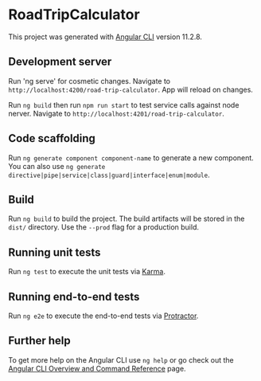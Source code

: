 # RoadTripCalculator

This project was generated with [Angular CLI](https://github.com/angular/angular-cli) version 11.2.8.

## Development server

Run 'ng serve' for cosmetic changes. Navigate to `http://localhost:4200/road-trip-calculator`. App will reload on changes.

Run `ng build` then run `npm run start` to test service calls against node nerver. Navigate to `http://localhost:4201/road-trip-calculator`.

## Code scaffolding

Run `ng generate component component-name` to generate a new component. You can also use `ng generate directive|pipe|service|class|guard|interface|enum|module`.

## Build

Run `ng build` to build the project. The build artifacts will be stored in the `dist/` directory. Use the `--prod` flag for a production build.

## Running unit tests

Run `ng test` to execute the unit tests via [Karma](https://karma-runner.github.io).

## Running end-to-end tests

Run `ng e2e` to execute the end-to-end tests via [Protractor](http://www.protractortest.org/).

## Further help

To get more help on the Angular CLI use `ng help` or go check out the [Angular CLI Overview and Command Reference](https://angular.io/cli) page.
